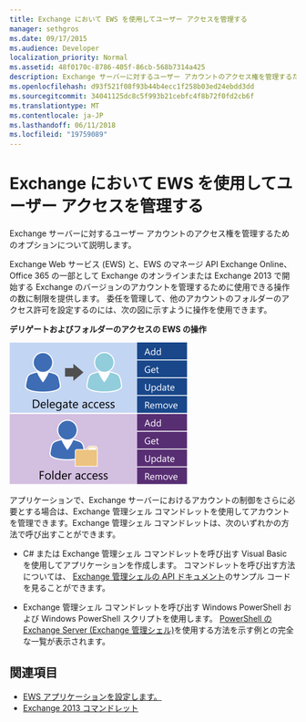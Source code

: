 ```yaml
---
title: Exchange において EWS を使用してユーザー アクセスを管理する
manager: sethgros
ms.date: 09/17/2015
ms.audience: Developer
localization_priority: Normal
ms.assetid: 48f0170c-8786-405f-86cb-568b7314a425
description: Exchange サーバーに対するユーザー アカウントのアクセス権を管理するためのオプションについて説明します。
ms.openlocfilehash: d93f521f08f93b44b4ecc1f258b03ed24ebdd3dd
ms.sourcegitcommit: 34041125dc8c5f993b21cebfc4f8b72f0fd2cb6f
ms.translationtype: MT
ms.contentlocale: ja-JP
ms.lasthandoff: 06/11/2018
ms.locfileid: "19759089"
---
```

# <a name="managing-user-access-by-using-ews-in-exchange"></a>Exchange において EWS を使用してユーザー アクセスを管理する

Exchange サーバーに対するユーザー アカウントのアクセス権を管理するためのオプションについて説明します。
  
Exchange Web サービス (EWS) と、EWS のマネージ API Exchange Online、Office 365 の一部として Exchange のオンラインまたは Exchange 2013 で開始する Exchange のバージョンのアカウントを管理するために使用できる操作の数に制限を提供します。 委任を管理して、他のアカウントのフォルダーのアクセス許可を設定するのには、次の図に示すように操作を使用できます。 
  
**デリゲートおよびフォルダーのアクセスの EWS の操作**

![EWS ユーザー管理オプション](media/Exchange_ManagingUserAccess_1.png)
  
アプリケーションで、Exchange サーバーにおけるアカウントの制御をさらに必要とする場合は、Exchange 管理シェル コマンドレットを使用してアカウントを管理できます。Exchange 管理シェル コマンドレットは、次のいずれかの方法で呼び出すことができます。
  
- C# または Exchange 管理シェル コマンドレットを呼び出す Visual Basic を使用してアプリケーションを作成します。 コマンドレットを呼び出す方法については、 [Exchange 管理シェルの API ドキュメント](../management/exchange-management-shell.md)のサンプル コードを見ることができます。 
    
- Exchange 管理シェル コマンドレットを呼び出す Windows PowerShell および Windows PowerShell スクリプトを使用します。 [PowerShell の Exchange Server (Exchange 管理シェル)](https://docs.microsoft.com/en-us/powershell/exchange/exchange-server/exchange-management-shell?view=exchange-ps)を使用する方法を示す例との完全な一覧が表示されます。 
    
## <a name="see-also"></a>関連項目

- [EWS アプリケーションを設定します。](setting-up-your-ews-application.md)   
- [Exchange 2013 コマンドレット](https://docs.microsoft.com/en-us/powershell/exchange/?view=exchange-ps)  
    

